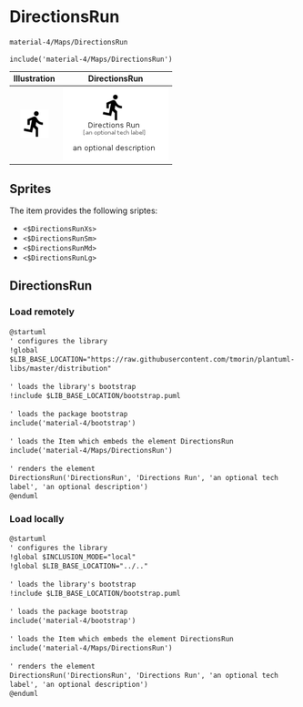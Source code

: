 # DirectionsRun


```text
material-4/Maps/DirectionsRun
```

```text
include('material-4/Maps/DirectionsRun')
```



| Illustration | DirectionsRun |
| :---: | :---: |
| ![illustration for Illustration](../../material-4/Maps/DirectionsRun.png) | ![illustration for DirectionsRun](../../material-4/Maps/DirectionsRun.Local.png) |



## Sprites
The item provides the following sriptes:

- `<$DirectionsRunXs>`
- `<$DirectionsRunSm>`
- `<$DirectionsRunMd>`
- `<$DirectionsRunLg>`





## DirectionsRun

### Load remotely
```plantuml
@startuml
' configures the library
!global $LIB_BASE_LOCATION="https://raw.githubusercontent.com/tmorin/plantuml-libs/master/distribution"

' loads the library's bootstrap
!include $LIB_BASE_LOCATION/bootstrap.puml

' loads the package bootstrap
include('material-4/bootstrap')

' loads the Item which embeds the element DirectionsRun
include('material-4/Maps/DirectionsRun')

' renders the element
DirectionsRun('DirectionsRun', 'Directions Run', 'an optional tech label', 'an optional description')
@enduml
```

### Load locally
```plantuml
@startuml
' configures the library
!global $INCLUSION_MODE="local"
!global $LIB_BASE_LOCATION="../.."

' loads the library's bootstrap
!include $LIB_BASE_LOCATION/bootstrap.puml

' loads the package bootstrap
include('material-4/bootstrap')

' loads the Item which embeds the element DirectionsRun
include('material-4/Maps/DirectionsRun')

' renders the element
DirectionsRun('DirectionsRun', 'Directions Run', 'an optional tech label', 'an optional description')
@enduml
```

